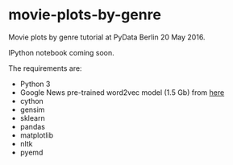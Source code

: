 # movie-plots-by-genre
Movie plots by genre tutorial at PyData Berlin 20 May 2016. 

IPython notebook coming soon.

The requirements are:

- Python 3
- Google News pre-trained word2vec model (1.5 Gb) from [here]( https://drive.google.com/file/d/0B7XkCwpI5KDYNlNUTTlSS21pQmM/edit?usp=sharing)
- cython
- gensim
- sklearn
- pandas
- matplotlib
- nltk
- pyemd

